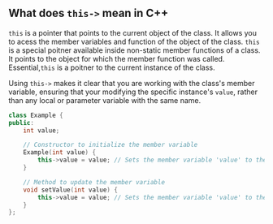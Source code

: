 ## What does `this->` mean in C++

`this` is a pointer that points to the current object of the class. It allows you to acess the member variables and function of the object of the class. `this` is a special poitner available inside non-static member functions of a class. It points to the object for which the member function was called. Essential,`this` is a poitner to the current instance of the class.

Using `this->` makes it clear that you are working with the class's member variable, ensuring that your modifying the specific instance's `value`, rather than any local or parameter variable with the same name.

```cpp
class Example {
public:
    int value;

    // Constructor to initialize the member variable
    Example(int value) {
        this->value = value; // Sets the member variable 'value' to the constructor parameter 'value'
    }

    // Method to update the member variable
    void setValue(int value) {
        this->value = value; // Sets the member variable 'value' to the method parameter 'value'
    }
};
``````
